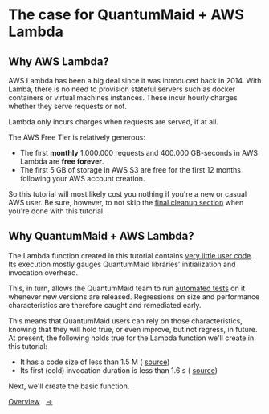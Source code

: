 # The case for QuantumMaid + AWS Lambda

## Why AWS Lambda?

AWS Lambda has been a big deal since it was introduced back in 2014. With Lamba, there is no need to provision stateful
servers such as docker containers or virtual machines instances. These incur hourly
charges whether they serve requests or not.

Lambda only incurs charges when requests are served, if at all.

The AWS Free Tier is relatively generous:
- The first **monthly** 1.000.000 requests and 400.000 GB-seconds in AWS Lambda are **free forever**.
- The first 5 GB of storage in AWS S3 are free for the first 12 months following your AWS account creation.

So this tutorial will most likely cost you nothing if you're a new or casual AWS user. Be sure, however, to not skip the <!---[Link](06_CleaningUp.md "final cleanup section")-->
[final cleanup section](06_CleaningUp.md) when you're done with this tutorial.

## Why QuantumMaid + AWS Lambda?

The Lambda function created in this tutorial contains <!---[Link](step4/src/main/java/de/quantummaid/tutorials/Main.java "very little user code")-->
[very little user code](step4/src/main/java/de/quantummaid/tutorials/Main.java).
Its execution mostly gauges QuantumMaid libraries' initialization and invocation overhead.

This, in turn, allows the QuantumMaid team to run [automated tests](itests/src/test/scripts) on it whenever new versions are released.
Regressions on size and performance characteristics are therefore caught and remediated early.

This means that QuantumMaid users can rely on those characteristics, knowing that they will hold true, or even improve, but not regress, in future. At present, the following holds true for the Lambda function we'll create in this tutorial:

- It has a code size of less than 1.5 M (<!---[Link](itests/src/test/scripts/jar-tests.sh "source")-->
[source](itests/src/test/scripts/jar-tests.sh))
- Its first (cold) invocation duration is less than 1.6 s (<!---[Link](itests/src/test/scripts/restapi-tests.sh  "source")-->
[source](itests/src/test/scripts/restapi-tests.sh))

Next, we'll create the basic function.

<!---[Nav]-->
[Overview](README.md)&nbsp;&nbsp;&nbsp;[&rarr;](02_MinimumViableFunction.md)